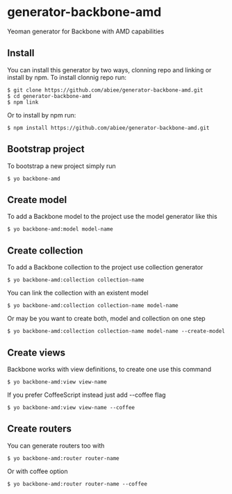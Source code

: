 generator-backbone-amd
======================

Yeoman generator for Backbone with AMD capabilities

Install
-------
You can install this generator by two ways, clonning repo and linking or install by npm. To install clonnig repo run:

    $ git clone https://github.com/abiee/generator-backbone-amd.git
    $ cd generator-backbone-amd
    $ npm link

Or to install by npm run:

    $ npm install https://github.com/abiee/generator-backbone-amd.git

Bootstrap project
-----------------
To bootstrap a new project simply run

    $ yo backbone-amd

Create model
------------
To add a Backbone model to the project use the model generator like this

    $ yo backbone-amd:model model-name

Create collection
-----------------
To add a Backbone collection to the project use collection generator

    $ yo backbone-amd:collection collection-name

You can link the collection with an existent model

    $ yo backbone-amd:collection collection-name model-name

Or may be you want to create both, model and collection on one step

    $ yo backbone-amd:collection collection-name model-name --create-model

Create views
------------
Backbone works with view definitions, to create one use this command

    $ yo backbone-amd:view view-name

If you prefer CoffeeScript instead just add --coffee flag

    $ yo backbone-amd:view view-name --coffee

Create routers
--------------
You can generate routers too with

    $ yo backbone-amd:router router-name

Or with coffee option

    $ yo backbone-amd:router router-name --coffee
